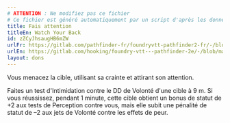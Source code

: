 ```yaml
---
# ATTENTION : Ne modifiez pas ce fichier
# Ce fichier est généré automatiquement par un script d'après les données du module Foundry VTT officiel et de sa traduction
title: Fais attention
titleEn: Watch Your Back
id: zZCyJhsaugHB6mZW
urlFr: https://gitlab.com/pathfinder-fr/foundryvtt-pathfinder2-fr/-/blob/master/data/feats/zZCyJhsaugHB6mZW.htm
urlEn: https://gitlab.com/hooking/foundry-vtt---pathfinder-2e/-/blob/master/packs/data/feats.db/watch-your-back.json
layout: dons
---
```

Vous menacez la cible, utilisant sa crainte et attirant son attention.

Faites un test d'Intimidation contre le DD de Volonté d'une cible à 9 m. Si vous réussissez, pendant 1 minute, cette cible obtient un bonus de statut de +2 aux tests de Perception contre vous, mais elle subit une pénalité de statut de –2 aux jets de Volonté contre les effets de peur.
